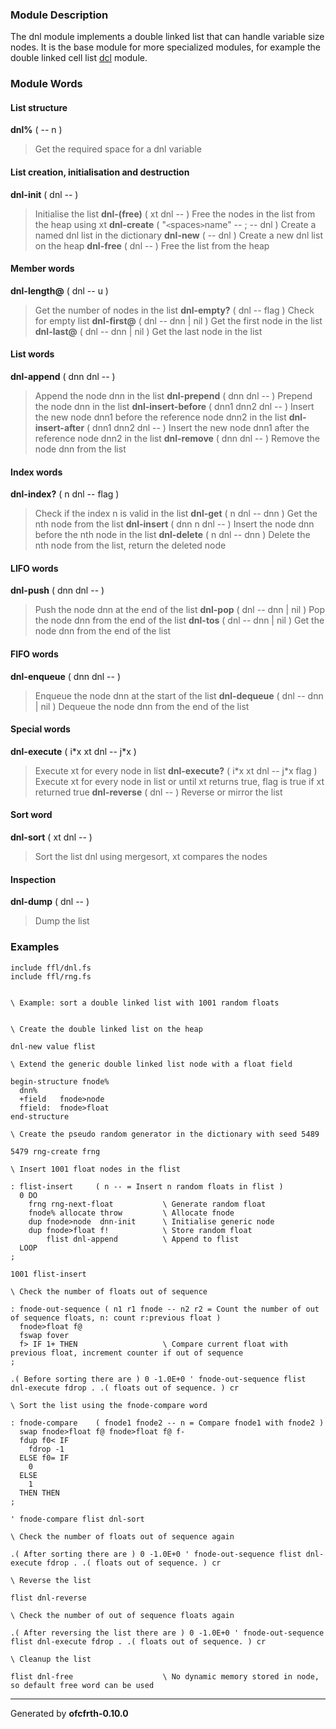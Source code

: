 ### Module Description ###
The dnl module implements a double linked list that can handle variable size
nodes. It is the base module for more specialized modules, for example the
double linked cell list [dcl](dcl.md) module.

### Module Words ###
#### List structure ####
**dnl%** ( -- n )
> Get the required space for a dnl variable
#### List creation, initialisation and destruction ####
**dnl-init** ( dnl -- )
> Initialise the list
**dnl-(free)** ( xt dnl -- )
> Free the nodes in the list from the heap using xt
**dnl-create** ( "`<`spaces`>`name" -- ; -- dnl )
> Create a named dnl list in the dictionary
**dnl-new** ( -- dnl )
> Create a new dnl list on the heap
**dnl-free** ( dnl -- )
> Free the list from the heap
#### Member words ####
**dnl-length@** ( dnl -- u )
> Get the number of nodes in the list
**dnl-empty?** ( dnl -- flag )
> Check for empty list
**dnl-first@** ( dnl -- dnn | nil )
> Get the first node in the list
**dnl-last@** ( dnl -- dnn | nil )
> Get the last node in the list
#### List words ####
**dnl-append** ( dnn dnl -- )
> Append the node dnn in the list
**dnl-prepend** ( dnn dnl -- )
> Prepend the node dnn in the list
**dnl-insert-before** ( dnn1 dnn2 dnl -- )
> Insert the new node dnn1 before the reference node dnn2 in the list
**dnl-insert-after** ( dnn1 dnn2 dnl -- )
> Insert the new node dnn1 after the reference node dnn2 in the list
**dnl-remove** ( dnn dnl -- )
> Remove the node dnn from the list
#### Index words ####
**dnl-index?** ( n dnl -- flag )
> Check if the index n is valid in the list
**dnl-get** ( n dnl -- dnn )
> Get the nth node from the list
**dnl-insert** ( dnn n dnl -- )
> Insert the node dnn before the nth node in the list
**dnl-delete** ( n dnl -- dnn )
> Delete the nth node from the list, return the deleted node
#### LIFO words ####
**dnl-push** ( dnn dnl -- )
> Push the node dnn at the end of the list
**dnl-pop** ( dnl -- dnn | nil )
> Pop the node dnn from the end of the list
**dnl-tos** ( dnl -- dnn | nil )
> Get the node dnn from the end of the list
#### FIFO words ####
**dnl-enqueue** ( dnn dnl -- )
> Enqueue the node dnn at the start of the list
**dnl-dequeue** ( dnl -- dnn | nil )
> Dequeue the node dnn from the end of the list
#### Special words ####
**dnl-execute** ( i\*x xt dnl -- j\*x )
> Execute xt for every node in list
**dnl-execute?** ( i\*x xt dnl -- j\*x flag )
> Execute xt for every node in list or until xt returns true, flag is true if xt returned true
**dnl-reverse** ( dnl -- )
> Reverse or mirror the list
#### Sort word ####
**dnl-sort** ( xt dnl -- )
> Sort the list dnl using mergesort, xt compares the nodes
#### Inspection ####
**dnl-dump** ( dnl -- )
> Dump the list
### Examples ###
```
include ffl/dnl.fs
include ffl/rng.fs


\ Example: sort a double linked list with 1001 random floats


\ Create the double linked list on the heap

dnl-new value flist

\ Extend the generic double linked list node with a float field

begin-structure fnode%
  dnn%
  +field   fnode>node
  ffield:  fnode>float
end-structure

\ Create the pseudo random generator in the dictionary with seed 5489

5479 rng-create frng

\ Insert 1001 float nodes in the flist

: flist-insert     ( n -- = Insert n random floats in flist )
  0 DO
    frng rng-next-float           \ Generate random float
    fnode% allocate throw         \ Allocate fnode
    dup fnode>node  dnn-init      \ Initialise generic node
    dup fnode>float f!            \ Store random float
        flist dnl-append          \ Append to flist
  LOOP
;

1001 flist-insert

\ Check the number of floats out of sequence

: fnode-out-sequence ( n1 r1 fnode -- n2 r2 = Count the number of out of sequence floats, n: count r:previous float )
  fnode>float f@
  fswap fover
  f> IF 1+ THEN                   \ Compare current float with previous float, increment counter if out of sequence
;

.( Before sorting there are ) 0 -1.0E+0 ' fnode-out-sequence flist dnl-execute fdrop . .( floats out of sequence. ) cr

\ Sort the list using the fnode-compare word

: fnode-compare    ( fnode1 fnode2 -- n = Compare fnode1 with fnode2 )
  swap fnode>float f@ fnode>float f@ f-
  fdup f0< IF
    fdrop -1
  ELSE f0= IF
    0
  ELSE
    1
  THEN THEN
;

' fnode-compare flist dnl-sort

\ Check the number of floats out of sequence again

.( After sorting there are ) 0 -1.0E+0 ' fnode-out-sequence flist dnl-execute fdrop . .( floats out of sequence. ) cr

\ Reverse the list 

flist dnl-reverse

\ Check the number of out of sequence floats again

.( After reversing the list there are ) 0 -1.0E+0 ' fnode-out-sequence flist dnl-execute fdrop . .( floats out of sequence. ) cr

\ Cleanup the list

flist dnl-free                    \ No dynamic memory stored in node, so default free word can be used

```

---

Generated by **ofcfrth-0.10.0**
